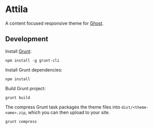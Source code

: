 # Attila

A content focused responsive theme for [Ghost](https://github.com/tryghost/ghost/).

## Development

Install [Grunt](https://gruntjs.com/getting-started/):

    npm install -g grunt-cli

Install Grunt dependencies:

    npm install

Build Grunt project:

    grunt build

The compress Grunt task packages the theme files into `dist/<theme-name>.zip`,
which you can then upload to your site.

    grunt compress
